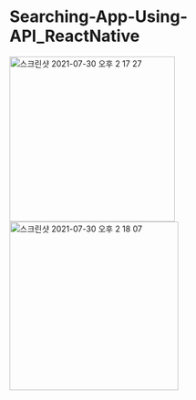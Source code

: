 # Searching-App-Using-API_ReactNative

<img width="290" alt="스크린샷 2021-07-30 오후 2 17 27" src="https://user-images.githubusercontent.com/20452656/127712921-1c191c5e-9f57-45a8-96f0-61c5ae776c1e.png">

<img width="296" alt="스크린샷 2021-07-30 오후 2 18 07" src="https://user-images.githubusercontent.com/20452656/127712943-c266bd04-2190-4f1f-9039-007c0cb82dab.png">


